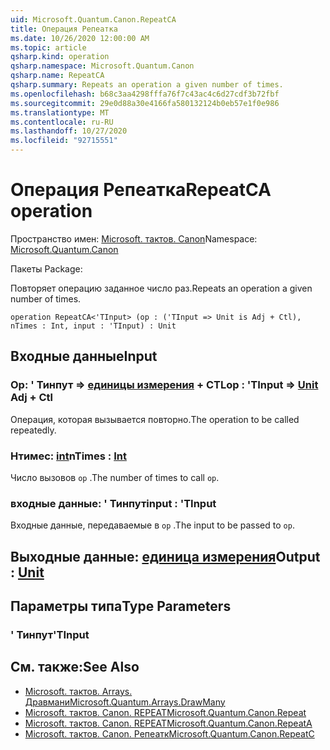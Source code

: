 ```yaml
---
uid: Microsoft.Quantum.Canon.RepeatCA
title: Операция Репеатка
ms.date: 10/26/2020 12:00:00 AM
ms.topic: article
qsharp.kind: operation
qsharp.namespace: Microsoft.Quantum.Canon
qsharp.name: RepeatCA
qsharp.summary: Repeats an operation a given number of times.
ms.openlocfilehash: b68c3aa4298fffa76f7c43ac4c6d27cdf3b72fbf
ms.sourcegitcommit: 29e0d88a30e4166fa580132124b0eb57e1f0e986
ms.translationtype: MT
ms.contentlocale: ru-RU
ms.lasthandoff: 10/27/2020
ms.locfileid: "92715551"
---
```

# <a name="repeatca-operation"></a><span data-ttu-id="0579b-102">Операция Репеатка</span><span class="sxs-lookup"><span data-stu-id="0579b-102">RepeatCA operation</span></span>

<span data-ttu-id="0579b-103">Пространство имен: [Microsoft. тактов. Canon](xref:Microsoft.Quantum.Canon)</span><span class="sxs-lookup"><span data-stu-id="0579b-103">Namespace: [Microsoft.Quantum.Canon](xref:Microsoft.Quantum.Canon)</span></span>

<span data-ttu-id="0579b-104">Пакеты [](https://nuget.org/packages/)</span><span class="sxs-lookup"><span data-stu-id="0579b-104">Package: [](https://nuget.org/packages/)</span></span>


<span data-ttu-id="0579b-105">Повторяет операцию заданное число раз.</span><span class="sxs-lookup"><span data-stu-id="0579b-105">Repeats an operation a given number of times.</span></span>

```qsharp
operation RepeatCA<'TInput> (op : ('TInput => Unit is Adj + Ctl), nTimes : Int, input : 'TInput) : Unit
```


## <a name="input"></a><span data-ttu-id="0579b-106">Входные данные</span><span class="sxs-lookup"><span data-stu-id="0579b-106">Input</span></span>

### <a name="op--tinput--unit-adj--ctl"></a><span data-ttu-id="0579b-107">Op: ' Тинпут => [единицы измерения](xref:microsoft.quantum.lang-ref.unit) + CTL</span><span class="sxs-lookup"><span data-stu-id="0579b-107">op : 'TInput => [Unit](xref:microsoft.quantum.lang-ref.unit) Adj + Ctl</span></span>

<span data-ttu-id="0579b-108">Операция, которая вызывается повторно.</span><span class="sxs-lookup"><span data-stu-id="0579b-108">The operation to be called repeatedly.</span></span>


### <a name="ntimes--int"></a><span data-ttu-id="0579b-109">Нтимес: [int](xref:microsoft.quantum.lang-ref.int)</span><span class="sxs-lookup"><span data-stu-id="0579b-109">nTimes : [Int](xref:microsoft.quantum.lang-ref.int)</span></span>

<span data-ttu-id="0579b-110">Число вызовов `op` .</span><span class="sxs-lookup"><span data-stu-id="0579b-110">The number of times to call `op`.</span></span>


### <a name="input--tinput"></a><span data-ttu-id="0579b-111">входные данные: ' Тинпут</span><span class="sxs-lookup"><span data-stu-id="0579b-111">input : 'TInput</span></span>

<span data-ttu-id="0579b-112">Входные данные, передаваемые в `op` .</span><span class="sxs-lookup"><span data-stu-id="0579b-112">The input to be passed to `op`.</span></span>



## <a name="output--unit"></a><span data-ttu-id="0579b-113">Выходные данные: [единица измерения](xref:microsoft.quantum.lang-ref.unit)</span><span class="sxs-lookup"><span data-stu-id="0579b-113">Output : [Unit](xref:microsoft.quantum.lang-ref.unit)</span></span>



## <a name="type-parameters"></a><span data-ttu-id="0579b-114">Параметры типа</span><span class="sxs-lookup"><span data-stu-id="0579b-114">Type Parameters</span></span>

### <a name="tinput"></a><span data-ttu-id="0579b-115">' Тинпут</span><span class="sxs-lookup"><span data-stu-id="0579b-115">'TInput</span></span>



## <a name="see-also"></a><span data-ttu-id="0579b-116">См. также:</span><span class="sxs-lookup"><span data-stu-id="0579b-116">See Also</span></span>

- [<span data-ttu-id="0579b-117">Microsoft. тактов. Arrays. Дравмани</span><span class="sxs-lookup"><span data-stu-id="0579b-117">Microsoft.Quantum.Arrays.DrawMany</span></span>](xref:Microsoft.Quantum.Arrays.DrawMany)
- [<span data-ttu-id="0579b-118">Microsoft. тактов. Canon. REPEAT</span><span class="sxs-lookup"><span data-stu-id="0579b-118">Microsoft.Quantum.Canon.Repeat</span></span>](xref:Microsoft.Quantum.Canon.Repeat)
- [<span data-ttu-id="0579b-119">Microsoft. тактов. Canon. REPEAT</span><span class="sxs-lookup"><span data-stu-id="0579b-119">Microsoft.Quantum.Canon.RepeatA</span></span>](xref:Microsoft.Quantum.Canon.RepeatA)
- [<span data-ttu-id="0579b-120">Microsoft. тактов. Canon. Репеатк</span><span class="sxs-lookup"><span data-stu-id="0579b-120">Microsoft.Quantum.Canon.RepeatC</span></span>](xref:Microsoft.Quantum.Canon.RepeatC)